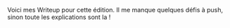 Voici mes Writeup pour cette édition. Il me manque quelques défis à push, sinon toute les explications sont la !
